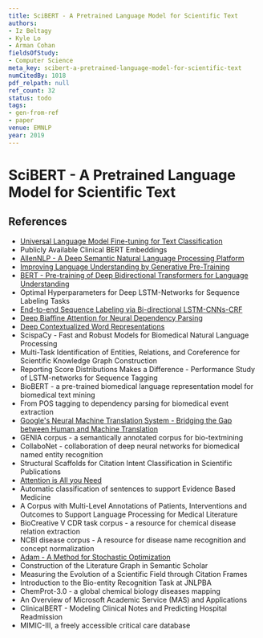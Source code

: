 ```yaml
---
title: SciBERT - A Pretrained Language Model for Scientific Text
authors:
- Iz Beltagy
- Kyle Lo
- Arman Cohan
fieldsOfStudy:
- Computer Science
meta_key: scibert-a-pretrained-language-model-for-scientific-text
numCitedBy: 1018
pdf_relpath: null
ref_count: 32
status: todo
tags:
- gen-from-ref
- paper
venue: EMNLP
year: 2019
---
```


# SciBERT - A Pretrained Language Model for Scientific Text

## References

- [Universal Language Model Fine-tuning for Text Classification](./universal-language-model-fine-tuning-for-text-classification.md)
- Publicly Available Clinical BERT Embeddings
- [AllenNLP - A Deep Semantic Natural Language Processing Platform](./allennlp-a-deep-semantic-natural-language-processing-platform.md)
- [Improving Language Understanding by Generative Pre-Training](./improving-language-understanding-by-generative-pre-training.md)
- [BERT - Pre-training of Deep Bidirectional Transformers for Language Understanding](./bert-pre-training-of-deep-bidirectional-transformers-for-language-understanding.md)
- Optimal Hyperparameters for Deep LSTM-Networks for Sequence Labeling Tasks
- [End-to-end Sequence Labeling via Bi-directional LSTM-CNNs-CRF](./end-to-end-sequence-labeling-via-bi-directional-lstm-cnns-crf.md)
- [Deep Biaffine Attention for Neural Dependency Parsing](./deep-biaffine-attention-for-neural-dependency-parsing.md)
- [Deep Contextualized Word Representations](./deep-contextualized-word-representations.md)
- ScispaCy - Fast and Robust Models for Biomedical Natural Language Processing
- Multi-Task Identification of Entities, Relations, and Coreference for Scientific Knowledge Graph Construction
- Reporting Score Distributions Makes a Difference - Performance Study of LSTM-networks for Sequence Tagging
- BioBERT - a pre-trained biomedical language representation model for biomedical text mining
- From POS tagging to dependency parsing for biomedical event extraction
- [Google's Neural Machine Translation System - Bridging the Gap between Human and Machine Translation](./google-s-neural-machine-translation-system-bridging-the-gap-between-human-and-machine-translation.md)
- GENIA corpus - a semantically annotated corpus for bio-textmining
- CollaboNet - collaboration of deep neural networks for biomedical named entity recognition
- Structural Scaffolds for Citation Intent Classification in Scientific Publications
- [Attention is All you Need](./attention-is-all-you-need.md)
- Automatic classification of sentences to support Evidence Based Medicine
- A Corpus with Multi-Level Annotations of Patients, Interventions and Outcomes to Support Language Processing for Medical Literature
- BioCreative V CDR task corpus - a resource for chemical disease relation extraction
- NCBI disease corpus - A resource for disease name recognition and concept normalization
- [Adam - A Method for Stochastic Optimization](./adam-a-method-for-stochastic-optimization.md)
- Construction of the Literature Graph in Semantic Scholar
- Measuring the Evolution of a Scientific Field through Citation Frames
- Introduction to the Bio-entity Recognition Task at JNLPBA
- ChemProt-3.0 - a global chemical biology diseases mapping
- An Overview of Microsoft Academic Service (MAS) and Applications
- ClinicalBERT - Modeling Clinical Notes and Predicting Hospital Readmission
- MIMIC-III, a freely accessible critical care database
